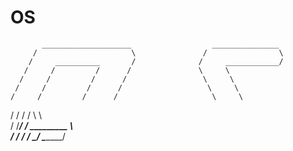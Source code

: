 # OS

           ____________________                  _______________
         /                     \               /                \
        /     __________       /              /     ____________/
       /     /         /      /               \     \          
      /     /         /      /                 \     \        
     /     /         /      /                   \     \     
    /     /         /      /                     \     \    
   /     /         /      /                       \     \    
  /     /_________/      /               _________ \     \
 /                      /              /                 /
 \_____________________/               \________________/
 
 
